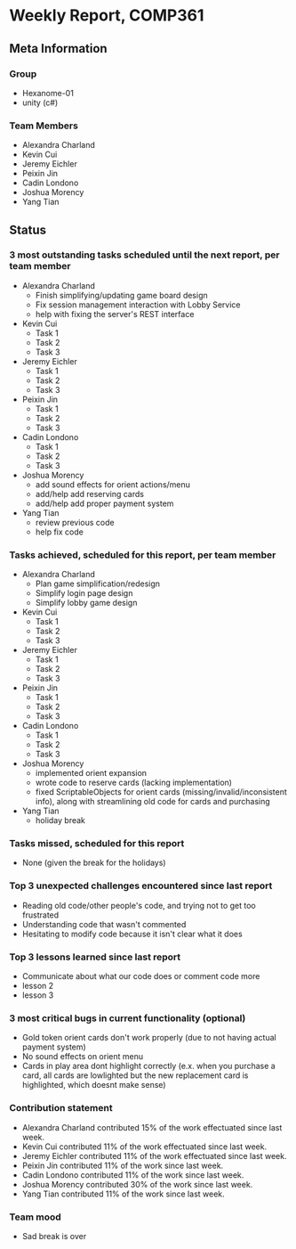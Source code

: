 # Weekly Report, COMP361

## Meta Information

### Group

 * Hexanome-01
 * unity (c#)

### Team Members

 * Alexandra Charland
 * Kevin Cui
 * Jeremy Eichler
 * Peixin Jin
 * Cadin Londono
 * Joshua Morency
 * Yang Tian

## Status

### 3 most outstanding tasks scheduled until the next report, per team member

 * Alexandra Charland
   * Finish simplifying/updating game board design
   * Fix session management interaction with Lobby Service
   * help with fixing the server's REST interface
 * Kevin Cui
   * Task 1
   * Task 2
   * Task 3
 * Jeremy Eichler
   * Task 1
   * Task 2
   * Task 3
 * Peixin Jin
   * Task 1
   * Task 2
   * Task 3
 * Cadin Londono
   * Task 1
   * Task 2
   * Task 3
 * Joshua Morency
   * add sound effects for orient actions/menu
   * add/help add reserving cards
   * add/help add proper payment system
 * Yang Tian
   * review previous code
   * help fix code

### Tasks achieved, scheduled for this report, per team member

 * Alexandra Charland
   * Plan game simplification/redesign
   * Simplify login page design
   * Simplify lobby game design
 * Kevin Cui
   * Task 1
   * Task 2
   * Task 3
 * Jeremy Eichler
   * Task 1
   * Task 2
   * Task 3
 * Peixin Jin
   * Task 1
   * Task 2
   * Task 3
 * Cadin Londono
   * Task 1
   * Task 2
   * Task 3
 * Joshua Morency
   * implemented orient expansion
   * wrote code to reserve cards (lacking implementation)
   * fixed ScriptableObjects for orient cards (missing/invalid/inconsistent info), along with streamlining old code for cards and purchasing
 * Yang Tian
   * holiday break

### Tasks missed, scheduled for this report

 * None (given the break for the holidays)

### Top 3 unexpected challenges encountered since last report

 * Reading old code/other people's code, and trying not to get too frustrated
 * Understanding code that wasn't commented
 * Hesitating to modify code because it isn't clear what it does

### Top 3 lessons learned since last report

 * Communicate about what our code does or comment code more
 * lesson 2
 * lesson 3

### 3 most critical bugs in current functionality (optional)

 * Gold token orient cards don't work properly (due to not having actual payment system)
 * No sound effects on orient menu
 * Cards in play area dont highlight correctly (e.x. when you purchase a card, all cards are lowlighted but the new replacement card is highlighted, which doesnt make sense)

### Contribution statement

 * Alexandra Charland contributed 15% of the work effectuated since last week.
 * Kevin Cui contributed 11% of the work effectuated since last week.
 * Jeremy Eichler contributed 11% of the work effectuated since last week.
 * Peixin Jin contributed 11% of the work since last week.
 * Cadin Londono contributed 11% of the work since last week.
 * Joshua Morency contributed 30% of the work since last week.
 * Yang Tian contributed 11% of the work since last week.

### Team mood

 * Sad break is over
